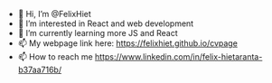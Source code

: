 - 👋 Hi, I’m @FelixHiet
- 👀 I’m interested in React and web development
- 🌱 I’m currently learning more JS and React
- 📫 My webpage link here: https://felixhiet.github.io/cvpage
- 📫 How to reach me https://www.linkedin.com/in/felix-hietaranta-b37aa716b/

<!---
FelixHiet/FelixHiet is a ✨ special ✨ repository because its `README.md` (this file) appears on your GitHub profile.
You can click the Preview link to take a look at your changes.
--->
